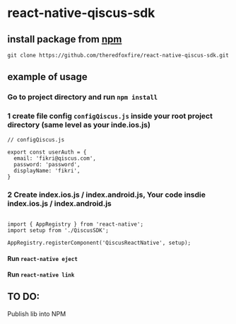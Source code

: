 # react-native-qiscus-sdk

## install package from [npm](https://www.npmjs.com/)

`git clone https://github.com/theredfoxfire/react-native-qiscus-sdk.git`

## example of usage

### Go to project directory and run `npm install`


### 1 create file config `configQiscus.js` inside your root project directory (same level as your inde.ios.js)

```
// configQiscus.js

export const userAuth = {
  email: 'fikri@qiscus.com',
  password: 'password',
  displayName: 'fikri',
}

```

### 2 Create index.ios.js / index.android.js, Your code insdie index.ios.js / index.android.js
```

import { AppRegistry } from 'react-native';
import setup from './QiscusSDK';

AppRegistry.registerComponent('QiscusReactNative', setup);

```

#### Run `react-native eject`

#### Run `react-native link`

## TO DO:

Publish lib into NPM
